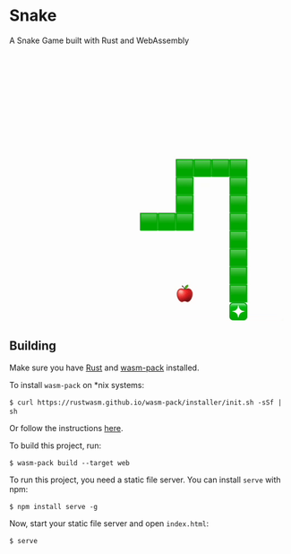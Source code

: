 # Snake

A Snake Game built with Rust and WebAssembly

<p align="center">
  <img src="https://github.com/omerwyo/snakegame/blob/main/video.gif?raw=true" alt="Gameplay"/>
</p>

## Building

Make sure you have [Rust](https://www.rust-lang.org) and [wasm-pack](https://rustwasm.github.io/wasm-pack/) installed. 

To install `wasm-pack` on *nix systems:

```
$ curl https://rustwasm.github.io/wasm-pack/installer/init.sh -sSf | sh
```

Or follow the instructions [here](https://rustwasm.github.io/wasm-pack/installer/#).

To build this project, run:

```
$ wasm-pack build --target web
```

To run this project, you need a static file server. You can install `serve` with npm:

```
$ npm install serve -g
```

Now, start your static file server and open `index.html`:

```
$ serve
```
